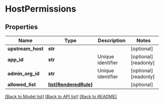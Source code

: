 # HostPermissions

## Properties
Name | Type | Description | Notes
------------ | ------------- | ------------- | -------------
**upstream_host** | **str** |  | [optional] 
**app_id** | **str** | Unique identifier | [optional] [readonly] 
**admin_org_id** | **str** | Unique identifier | [optional] [readonly] 
**allowed_list** | [**list[RenderedRule]**](RenderedRule.md) |  | [optional] 

[[Back to Model list]](../README.md#documentation-for-models) [[Back to API list]](../README.md#documentation-for-api-endpoints) [[Back to README]](../README.md)


